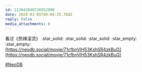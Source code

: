 ```yaml
---
id: 112042040738952998
date: 2024-03-05T08:04:25.768Z
reply: false
media_attachments: 0
---
```


看过《热辣滚烫》 :star_solid: :star_solid: :star_solid: :star_empty: :star_empty:   
[https://neodb.social/movie/71cfbnVlH53KshSR4zkBuG](https://neodb.social/movie/71cfbnVlH53KshSR4zkBuG)

[#NeoDB](https://e5n.cc/tags/NeoDB)

